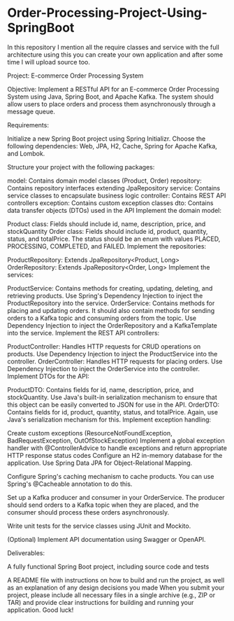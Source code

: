 # Order-Processing-Project-Using-SpringBoot
In this repository I mention all the require classes and service with the full architecture using this you can create your own application and after some time I will upload source too.

Project: E-commerce Order Processing System

Objective: Implement a RESTful API for an E-commerce Order Processing System using Java, Spring Boot, and Apache Kafka. The system should allow users to place orders and process them asynchronously through a message queue.

Requirements:

Initialize a new Spring Boot project using Spring Initializr. Choose the following dependencies: Web, JPA, H2, Cache, Spring for Apache Kafka, and Lombok.

Structure your project with the following packages:

model: Contains domain model classes (Product, Order)
repository: Contains repository interfaces extending JpaRepository
service: Contains service classes to encapsulate business logic
controller: Contains REST API controllers
exception: Contains custom exception classes
dto: Contains data transfer objects (DTOs) used in the API
Implement the domain model:

Product class: Fields should include id, name, description, price, and stockQuantity
Order class: Fields should include id, product, quantity, status, and totalPrice. The status should be an enum with values PLACED, PROCESSING, COMPLETED, and FAILED.
Implement the repositories:

ProductRepository: Extends JpaRepository<Product, Long>
OrderRepository: Extends JpaRepository<Order, Long>
Implement the services:

ProductService: Contains methods for creating, updating, deleting, and retrieving products. Use Spring's Dependency Injection to inject the ProductRepository into the service.
OrderService: Contains methods for placing and updating orders. It should also contain methods for sending orders to a Kafka topic and consuming orders from the topic. Use Dependency Injection to inject the OrderRepository and a KafkaTemplate into the service.
Implement the REST API controllers:

ProductController: Handles HTTP requests for CRUD operations on products. Use Dependency Injection to inject the ProductService into the controller.
OrderController: Handles HTTP requests for placing orders. Use Dependency Injection to inject the OrderService into the controller.
Implement DTOs for the API:

ProductDTO: Contains fields for id, name, description, price, and stockQuantity. Use Java's built-in serialization mechanism to ensure that this object can be easily converted to JSON for use in the API.
OrderDTO: Contains fields for id, product, quantity, status, and totalPrice. Again, use Java's serialization mechanism for this.
Implement exception handling:

Create custom exceptions (ResourceNotFoundException, BadRequestException, OutOfStockException)
Implement a global exception handler with @ControllerAdvice to handle exceptions and return appropriate HTTP response status codes
Configure an H2 in-memory database for the application. Use Spring Data JPA for Object-Relational Mapping.

Configure Spring's caching mechanism to cache products. You can use Spring's @Cacheable annotation to do this.

Set up a Kafka producer and consumer in your OrderService. The producer should send orders to a Kafka topic when they are placed, and the consumer should process these orders asynchronously.

Write unit tests for the service classes using JUnit and Mockito.

(Optional) Implement API documentation using Swagger or OpenAPI.

Deliverables:

A fully functional Spring Boot project, including source
code and tests

A README file with instructions on how to build and run the project, as well as an explanation of any design decisions you made
When you submit your project, please include all necessary files in a single archive (e.g., ZIP or TAR) and provide clear instructions for building and running your application. Good luck!
